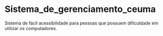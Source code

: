 # Sistema_de_gerenciamento_ceuma
Sistema de fácil acessibilidade para pessoas que possuem dificuldade em utilizar os computadores.
